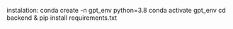 instalation: 
conda create -n gpt_env python=3.8
conda activate gpt_env
cd backend & pip install requirements.txt